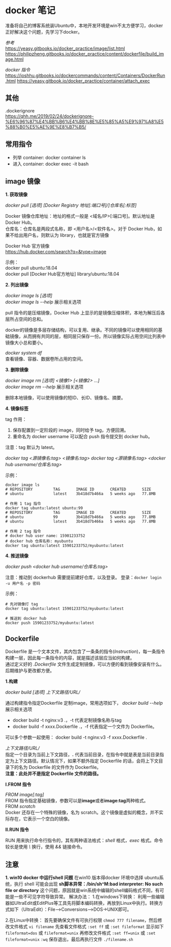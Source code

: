 <!--
 * @Author: monai
 * @Date: 2020-02-27 14:42:53
 * @LastEditors: monai
 * @LastEditTime: 2023-06-17 19:23:53
 -->
# docker 笔记
准备将自己的博客系统装Ubuntu中，本地开发环境是win不太方便学习，docker正好解决这个问题，先学习下docker。

*参考*  
<https://yeasy.gitbooks.io/docker_practice/image/list.html>
<https://philipzheng.gitbooks.io/docker_practice/content/dockerfile/build_image.html>

*docker 指令*  
<https://joshhu.gitbooks.io/dockercommands/content/Containers/DockerRun.html>
<https://yeasy.gitbook.io/docker_practice/container/attach_exec>

## 其他 ##
.dockerignore  
<https://qhh.me/2019/02/24/dockerignore-%E6%96%87%E4%BB%B6%E4%BB%8E%E5%85%A5%E9%97%A8%E5%88%B0%E5%AE%9E%E8%B7%B5/>

## 常用指令
- 列举 container: docker container ls
- 进入 container: docker exec -it bash 

## image 镜像

**1. 获取镜像**  

*docker pull [选项] [Docker Registry 地址[:端口号]/]仓库名[:标签]*  

Docker 镜像仓库地址：地址的格式一般是 <域名/IP>[:端口号]。默认地址是 Docker Hub。  
仓库名：仓库名是两段式名称，即 <用户名>/<软件名>。对于 Docker Hub，如果不给出用户名，则默认为 library，也就是官方镜像

Docker Hub 官方镜像   
<https://hub.docker.com/search?q=&type=image>

示例：  
docker pull ubuntu:18.04  
docker pull [Docker Hub官方地址] library/ubuntu:18.04  

**2. 列出镜像**

*docker image ls [选项]*  
*docker image ls --help* 展示相关选项

pull 指令的是压缩镜像，Docker Hub 上显示的是镜像压缩体积，本地为解压后各层所占空间的总和。

docker的镜像是多层存储结构，可以复用、继承。不同的镜像可以使用相同的基础镜像，从而拥有共同的层，相同层只保存一份。所以镜像实际占用空间比列表中镜像大小总和要小。

*docker system df*  
查看镜像、容器、数据卷所占用的空间。

**3. 删除镜像**

*docker image rm [选项] <镜像1> [<镜像2> ...]*  
*docker image rm --help* 展示相关选项

删除本地镜像，可以使用镜像的短ID、长ID、镜像名、摘要。

**4. 镜像标签**

tag 作用：
1. 保存配置到一定阶段的 image，同时给予 tag，方便回溯。
2. 重命名为 docker username 可以配合 push 指令提交到 docker hub。

注意：tag 默认为 latest。

*docker tag <源镜像名:tag> <镜像名:tag>*
*docker tag <源镜像名:tag> <docker hub username/仓库名:tag>*

示例：
```shell
docker image ls
# REPOSITORY         TAG       IMAGE ID       CREATED       SIZE
# ubuntu             latest    3b418d7b466a   5 weeks ago   77.8MB

# 作用 1 tag 指令
docker tag ubuntu:latest ubuntu:99
# REPOSITORY         TAG       IMAGE ID       CREATED       SIZE
# ubuntu             99        3b418d7b466a   5 weeks ago   77.8MB
# ubuntu             latest    3b418d7b466a   5 weeks ago   77.8MB

# 作用 2 tag 指令
# docker hub user name: 15901233752
# docker hub 仓库名称: myubuntu
docker tag ubuntu:latest 15901233752/myubuntu:latest
```

**4. 推送镜像**

*docker push <docker hub username/仓库名:tag>*

注意：推动到 dockerhub 需要提前建好仓库，以及登录。
登录：`docker login -u 用户名 -p 密码`

示例：
```shell
# 先对镜像打 tag
docker tag ubuntu:latest 15901233752/myubuntu:latest

# 推送到 docker hub
docker push 15901233752/myubuntu:latest
```


## Dockerfile ##

Dockerfile 是一个文本文件，其内包含了一条条的指令(*Instruction*)，每一条指令构建一层，因此每一条指令的内容，就是描述该层应当如何构建。  
通过定义好的 *.Dockerfile* 文件生成定制镜像，可以方便的看到镜像安装有什么。后期维护与更改都方便。

**1.构建**  

*docker build [选项] 上下文路径/URL/*  

通过构建指令指定Dockerfile 定制image，常用选项如下， *docker build --help*  展示相关选项

* docker build -t nginx:v3 .，-t 代表定制镜像名称与tag
* docker build -f xxxx.Dockerfile .，-f 代表指定一个文件为 Dockerfile。
 
可以多个参数一起使用： docker build -t nginx:v3 -f xxxx.Dockerfile .

*上下文路径/URL/*  
指定一个目录为当前上下文路径，**.** 代表当前目录，在指令中就是表是当前目录指定为上下文路径。默认情况下，如果不额外指定 Dockerfile 的话，会将上下文目录下的名为 Dockerfile 的文件作为 Dockerfile。  
**注意：此处并不是指定 Dockerfile 文件的路径。**

**Ⅰ.FROM 指令**  

*FROM image[:tag]*  
FROM 指令指定基础镜像，参数可以是**image**或者**image:tag**两种格式。  
FROM *scratch*  
Docker 还存在一个特殊的镜像，名为 scratch。这个镜像是虚拟的概念，并不实际存在，它表示一个空白的镜像。


**Ⅱ.RUN 指令**  

RUN 用来执行命令行指令的，其有两种语法格式：*shell* 格式，*exec* 格式。命令较长是使用 *\\* 换行，使用 *&&* 链接命令。


## 注意

**1. win10 docker 中运行shell 问题**
在win10 版本得docker 环境中选择 ubuntu系统，执行 shell 可能会出现 **sh脚本异常：/bin/sh^M:bad interpreter: No such file or directory** 这个问题，原因就是win系统中编辑的shell编码格式不同，有可能是一些不可见字符导致异常。
解决办法：
1.在windows下转换：
利用一些编辑器如UltraEdit或EditPlus等工具先将脚本编码转换，再放到Linux中执行。转换方式如下（UltraEdit）：File-->Conversions-->DOS->UNIX即可。

2.在Linux中转换：
首先要确保文件有可执行权限 `chmod 777 filename`，然后修改文件格式 `vi filename`
先查看文件格式
 `:set ff` 或 `:set fileformat`
显示如下
`fileformat=dos` 或 `fileformat=unix`
再修改文件格式
`:set ff=unix` 或 `:set fileformat=unix`
`:wq` 保存退出，最后再执行文件 `./filename.sh`